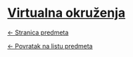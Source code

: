 # [Virtualna okruženja](https://www.github.com/studosi-fer/VIROKR)
[<- Stranica predmeta](https://www.fer.unizg.hr/predmet/virokr)

[<- Povratak na listu predmeta](https://www.github.com/studosi/FER)